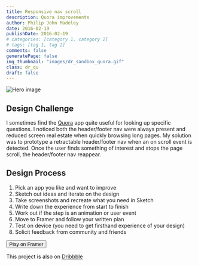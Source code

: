 ```yaml
---
title: Responsive nav scroll
description: Quora improvements
author: Philip John Madeley
date: 2016-02-19
publishDate: 2016-02-19
# categories: [category 1, category 2]
# tags: [tag 1, tag 2]
comments: false
generatePage: false
img_thumbnail: "images/dr_sandbox_quora.gif"
class: dr_qu
draft: false
---
```


![Hero image](/images/dr_sandbox_quora.gif)

## Design Challenge
I sometimes find the [Quora](https://www.quora.com/) app quite useful for looking up specific questions.  I noticed both the header/footer nav were always present and reduced screen real estate when quickly browsing long pages. My solution was to prototype a retractable header/footer nav when an on scroll event is detected. Once the user finds something of interest and stops the page scroll, the header/footer nav reappear.

## Design Process
1. Pick an app you like and want to improve
2. Sketch out ideas and iterate on the design
3. Take screenshots and recreate what you need in Sketch
4. Write down the experience from start to finish
5. Work out if the step is an animation or user event
6. Move to Framer and follow your written plan
7. Test on device (you need to get firsthand experience of your design)
8. Solicit feedback from community and friends

<a href="http://share.framerjs.com/p4cvogxxlk1n/" target="_blank">
<button>Play on Framer</button>
</a>

This project is also on <a class="link" href="https://dribbble.com/shots/2538962-Responsive-scrolling-nav" target="_blank">Dribbble</a>
